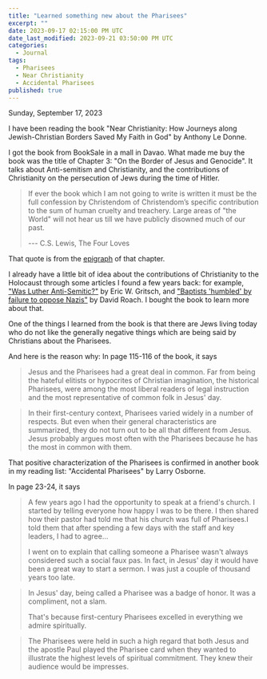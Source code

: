 ```yaml
---
title: "Learned something new about the Pharisees"
excerpt: ""
date: 2023-09-17 02:15:00 PM UTC
date_last_modified: 2023-09-21 03:50:00 PM UTC
categories:
  - Journal
tags: 
  - Pharisees
  - Near Christianity
  - Accidental Pharisees
published: true
---
```


Sunday, September 17, 2023

I have been reading the book "Near Christianity: How Journeys along Jewish-Christian Borders Saved My Faith in God" by Anthony Le Donne.

I got the book from BookSale in a mall in Davao. What made me buy the book was the title of Chapter 3: "On the Border of Jesus and Genocide". It talks about Anti-semitism and Christianity, and the contributions of Christianity on the persecution of Jews during the time of Hitler.

> If ever the book which I am not going to write is written it must be the full confession by Christendom of Christendom’s specific contribution to the sum of human cruelty and treachery. Large areas of "the World" will not hear us till we have publicly disowned much of our past.
> 
> --- C.S. Lewis, The Four Loves

That quote is from the [epigraph](https://en.wikipedia.org/wiki/Epigraph_(literature)) of that chapter.

I already have a little bit of idea about the contributions of Christianity to the Holocaust through some articles I found a few years back: for example, ["Was Luther Anti-Semitic?"](https://www.christianitytoday.com/history/issues/issue-39/was-luther-anti-semitic.html) by Eric W. Gritsch, and ["Baptists 'humbled' by failure to oppose Nazis"](https://www.baptistpress.com/resource-library/news/baptists-humbled-by-failure-to-oppose-nazis/) by David Roach. I bought the book to learn more about that.

One of the things I learned from the book is that there are Jews living today who do not like the generally negative things which are being said by Christians about the Pharisees.

And here is the reason why: In page 115-116 of the book, it says

> Jesus and the Pharisees had a great deal in common. Far from being the hateful elitists or hypocrites of Christian imagination, the historical Pharisees, were among the most liberal readers of legal instruction and the most representative of common folk in Jesus' day.

> In their first-century context, Pharisees varied widely in a number of respects. But even when their general characteristics are summarized, they do not turn out to be all that different from Jesus. Jesus probably argues most often with the Pharisees because he has the most in common with them.

That positive characterization of the Pharisees is confirmed in another book in my reading list: "Accidental Pharisees" by Larry Osborne.

In page 23-24, it says

> A few years ago I had the opportunity to speak at a friend's church. I started by telling everyone how happy I was to be there. I then shared how their pastor had told me that his church was full of Pharisees.I told them that after spending a few days with the staff and key leaders, I had to agree...
>
> I went on to explain that calling someone a Pharisee wasn't always considered such a social faux pas. In fact, in Jesus' day it would have been a great way to start a sermon. I was just a couple of thousand years too late.

> In Jesus' day, being called a Pharisee was a badge of honor. It was a compliment, not a slam.
>
> That's because first-century Pharisees excelled in everything we admire spiritually.

> The Pharisees were held in such a high regard that both Jesus and the apostle Paul played the Pharisee card when they wanted to illustrate the highest levels of spiritual commitment. They knew their audience would be impresses.

